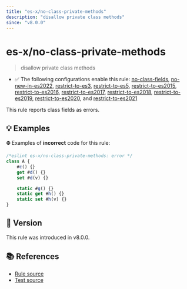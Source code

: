 ```yaml
---
title: "es-x/no-class-private-methods"
description: "disallow private class methods"
since: "v8.0.0"
---
```


# es-x/no-class-private-methods
> disallow private class methods

- ✅ The following configurations enable this rule: [no-class-fields], [no-new-in-es2022], [restrict-to-es3], [restrict-to-es5], [restrict-to-es2015], [restrict-to-es2016], [restrict-to-es2017], [restrict-to-es2018], [restrict-to-es2019], [restrict-to-es2020], and [restrict-to-es2021]

This rule reports class fields as errors.

## 💡 Examples

⛔ Examples of **incorrect** code for this rule:

<eslint-playground type="bad">

```js
/*eslint es-x/no-class-private-methods: error */
class A {
    #c() {}
    get #d() {}
    set #d(v) {}

    static #g() {}
    static get #h() {}
    static set #h(v) {}
}
```

</eslint-playground>

## 🚀 Version

This rule was introduced in v8.0.0.

## 📚 References

- [Rule source](https://github.com/eslint-community/eslint-plugin-es-x/blob/master/lib/rules/no-class-private-methods.js)
- [Test source](https://github.com/eslint-community/eslint-plugin-es-x/blob/master/tests/lib/rules/no-class-private-methods.js)

[no-class-fields]: ../configs/index.md#no-class-fields
[no-new-in-es2022]: ../configs/index.md#no-new-in-es2022
[restrict-to-es3]: ../configs/index.md#restrict-to-es3
[restrict-to-es5]: ../configs/index.md#restrict-to-es5
[restrict-to-es2015]: ../configs/index.md#restrict-to-es2015
[restrict-to-es2016]: ../configs/index.md#restrict-to-es2016
[restrict-to-es2017]: ../configs/index.md#restrict-to-es2017
[restrict-to-es2018]: ../configs/index.md#restrict-to-es2018
[restrict-to-es2019]: ../configs/index.md#restrict-to-es2019
[restrict-to-es2020]: ../configs/index.md#restrict-to-es2020
[restrict-to-es2021]: ../configs/index.md#restrict-to-es2021
